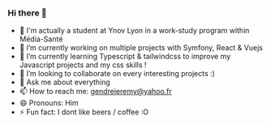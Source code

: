 ### Hi there 👋

- 👯 I'm actually a student at Ynov Lyon in a work-study program within Média-Santé
- 🔭 I’m currently working on multiple projects with Symfony, React & Vuejs
- 🌱 I’m currently learning Typescript & tailwindcss to improve my Javascript projects and my css skills !
- 👯 I’m looking to collaborate on every interesting projects :)
- 💬 Ask me about everything
- 📫 How to reach me: gendrejeremy@yahoo.fr
- 😄 Pronouns: Him
- ⚡ Fun fact: I dont like beers / coffee :O

